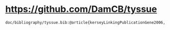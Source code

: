 # https://github.com/DamCB/tyssue

```console
doc/bibliography/tyssue.bib:@article{kerseyLinkingPublicationGene2006,

```
